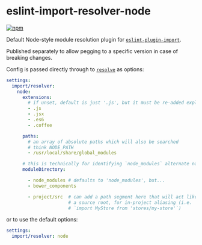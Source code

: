 # eslint-import-resolver-node

[![npm](https://img.shields.io/npm/v/eslint-import-resolver-node.svg)](https://www.npmjs.com/package/eslint-import-resolver-node)

Default Node-style module resolution plugin for [`eslint-plugin-import`](https://www.npmjs.com/package/eslint-plugin-import).

Published separately to allow pegging to a specific version in case of breaking
changes.

Config is passed directly through to [`resolve`](https://www.npmjs.com/package/resolve#resolve-sync-id-opts) as options:

```yaml
settings:
  import/resolver:
    node:
      extensions:
        # if unset, default is just '.js', but it must be re-added explicitly if set
        - .js
        - .jsx
        - .es6
        - .coffee

      paths:
        # an array of absolute paths which will also be searched
        # think NODE_PATH
        - /usr/local/share/global_modules

      # this is technically for identifying `node_modules` alternate names
      moduleDirectory:

        - node_modules # defaults to 'node_modules', but...
        - bower_components

        - project/src  # can add a path segment here that will act like
                       # a source root, for in-project aliasing (i.e.
                       # `import MyStore from 'stores/my-store'`)
```

or to use the default options:

```yaml
settings:
  import/resolver: node
```
